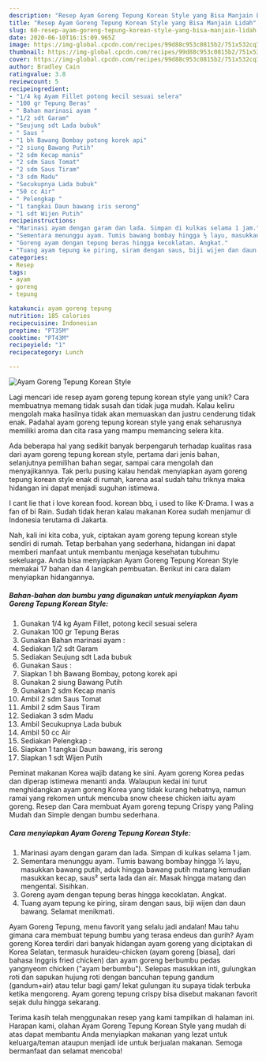 ```yaml
---
description: "Resep Ayam Goreng Tepung Korean Style yang Bisa Manjain Lidah"
title: "Resep Ayam Goreng Tepung Korean Style yang Bisa Manjain Lidah"
slug: 60-resep-ayam-goreng-tepung-korean-style-yang-bisa-manjain-lidah
date: 2020-06-10T16:15:09.965Z
image: https://img-global.cpcdn.com/recipes/99d88c953c0815b2/751x532cq70/ayam-goreng-tepung-korean-style-foto-resep-utama.jpg
thumbnail: https://img-global.cpcdn.com/recipes/99d88c953c0815b2/751x532cq70/ayam-goreng-tepung-korean-style-foto-resep-utama.jpg
cover: https://img-global.cpcdn.com/recipes/99d88c953c0815b2/751x532cq70/ayam-goreng-tepung-korean-style-foto-resep-utama.jpg
author: Bradley Cain
ratingvalue: 3.8
reviewcount: 5
recipeingredient:
- "1/4 kg Ayam Fillet potong kecil sesuai selera"
- "100 gr Tepung Beras"
- " Bahan marinasi ayam "
- "1/2 sdt Garam"
- "Seujung sdt Lada bubuk"
- " Saus "
- "1 bh Bawang Bombay potong korek api"
- "2 siung Bawang Putih"
- "2 sdm Kecap manis"
- "2 sdm Saus Tomat"
- "2 sdm Saus Tiram"
- "3 sdm Madu"
- "Secukupnya Lada bubuk"
- "50 cc Air"
- " Pelengkap "
- "1 tangkai Daun bawang iris serong"
- "1 sdt Wijen Putih"
recipeinstructions:
- "Marinasi ayam dengan garam dan lada. Simpan di kulkas selama 1 jam."
- "Sementara menunggu ayam. Tumis bawang bombay hingga ½ layu, masukkan bawang putih, aduk hingga bawang putih matang kemudian masukkan kecap, saus² serta lada dan air. Masak hingga matang dan mengental. Sisihkan."
- "Goreng ayam dengan tepung beras hingga kecoklatan. Angkat."
- "Tuang ayam tepung ke piring, siram dengan saus, biji wijen dan daun bawang. Selamat menikmati."
categories:
- Resep
tags:
- ayam
- goreng
- tepung

katakunci: ayam goreng tepung 
nutrition: 185 calories
recipecuisine: Indonesian
preptime: "PT35M"
cooktime: "PT43M"
recipeyield: "1"
recipecategory: Lunch

---
```



![Ayam Goreng Tepung Korean Style](https://img-global.cpcdn.com/recipes/99d88c953c0815b2/751x532cq70/ayam-goreng-tepung-korean-style-foto-resep-utama.jpg)

Lagi mencari ide resep ayam goreng tepung korean style yang unik? Cara membuatnya memang tidak susah dan tidak juga mudah. Kalau keliru mengolah maka hasilnya tidak akan memuaskan dan justru cenderung tidak enak. Padahal ayam goreng tepung korean style yang enak seharusnya memiliki aroma dan cita rasa yang mampu memancing selera kita.

Ada beberapa hal yang sedikit banyak berpengaruh terhadap kualitas rasa dari ayam goreng tepung korean style, pertama dari jenis bahan, selanjutnya pemilihan bahan segar, sampai cara mengolah dan menyajikannya. Tak perlu pusing kalau hendak menyiapkan ayam goreng tepung korean style enak di rumah, karena asal sudah tahu triknya maka hidangan ini dapat menjadi suguhan istimewa.

I cant lie that i love korean food. korean bbq, i used to like K-Drama. I was a fan of bi Rain. Sudah tidak heran kalau makanan Korea sudah menjamur di Indonesia terutama di Jakarta.


Nah, kali ini kita coba, yuk, ciptakan ayam goreng tepung korean style sendiri di rumah. Tetap berbahan yang sederhana, hidangan ini dapat memberi manfaat untuk membantu menjaga kesehatan tubuhmu sekeluarga. Anda bisa menyiapkan Ayam Goreng Tepung Korean Style memakai 17 bahan dan 4 langkah pembuatan. Berikut ini cara dalam menyiapkan hidangannya.

<!--inarticleads1-->

##### Bahan-bahan dan bumbu yang digunakan untuk menyiapkan Ayam Goreng Tepung Korean Style:

1. Gunakan 1/4 kg Ayam Fillet, potong kecil sesuai selera
1. Gunakan 100 gr Tepung Beras
1. Gunakan  Bahan marinasi ayam :
1. Sediakan 1/2 sdt Garam
1. Sediakan Seujung sdt Lada bubuk
1. Gunakan  Saus :
1. Siapkan 1 bh Bawang Bombay, potong korek api
1. Gunakan 2 siung Bawang Putih
1. Gunakan 2 sdm Kecap manis
1. Ambil 2 sdm Saus Tomat
1. Ambil 2 sdm Saus Tiram
1. Sediakan 3 sdm Madu
1. Ambil Secukupnya Lada bubuk
1. Ambil 50 cc Air
1. Sediakan  Pelengkap :
1. Siapkan 1 tangkai Daun bawang, iris serong
1. Siapkan 1 sdt Wijen Putih


Peminat makanan Korea wajib datang ke sini. Ayam goreng Korea pedas dan diperap istimewa menanti anda. Walaupun kedai ini turut menghidangkan ayam goreng Korea yang tidak kurang hebatnya, namun ramai yang rekomen untuk mencuba snow cheese chicken iaitu ayam goreng. Resep dan Cara membuat Ayam goreng tepung Crispy yang Paling Mudah dan Simple dengan bumbu sederhana. 

<!--inarticleads2-->

##### Cara menyiapkan Ayam Goreng Tepung Korean Style:

1. Marinasi ayam dengan garam dan lada. Simpan di kulkas selama 1 jam.
1. Sementara menunggu ayam. Tumis bawang bombay hingga ½ layu, masukkan bawang putih, aduk hingga bawang putih matang kemudian masukkan kecap, saus² serta lada dan air. Masak hingga matang dan mengental. Sisihkan.
1. Goreng ayam dengan tepung beras hingga kecoklatan. Angkat.
1. Tuang ayam tepung ke piring, siram dengan saus, biji wijen dan daun bawang. Selamat menikmati.


Ayam Goreng Tepung, menu favorit yang selalu jadi andalan! Mau tahu gimana cara membuat tepung bumbu yang terasa endeus dan gurih? Ayam goreng Korea terdiri dari banyak hidangan ayam goreng yang diciptakan di Korea Selatan, termasuk huraideu-chicken (ayam goreng [biasa], dari bahasa Inggris fried chicken) dan ayam goreng berbumbu pedas yangnyeom chicken (&#34;ayam berbumbu&#34;). Selepas masukkan inti, gulungkan roti dan sapukan hujung roti dengan bancuhan tepung gandum (gandum+air) atau telur bagi gam/ lekat gulungan itu supaya tidak terbuka ketika mengoreng. Ayam goreng tepung crispy bisa disebut makanan favorit sejak dulu hingga sekarang. 

Terima kasih telah menggunakan resep yang kami tampilkan di halaman ini. Harapan kami, olahan Ayam Goreng Tepung Korean Style yang mudah di atas dapat membantu Anda menyiapkan makanan yang lezat untuk keluarga/teman ataupun menjadi ide untuk berjualan makanan. Semoga bermanfaat dan selamat mencoba!
